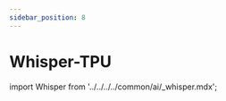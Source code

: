 ```yaml
---
sidebar_position: 8
---
```


# Whisper-TPU

import Whisper from '../../../../common/ai/\_whisper.mdx';

<Whisper />
